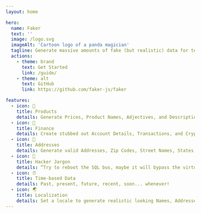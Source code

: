 ```yaml
---
layout: home

hero:
  name: Faker
  text: ''
  image: /logo.svg
  imageAlt: 'Cartoon logo of a panda magician'
  tagline: Generate massive amounts of fake (but realistic) data for testing and development.
  actions:
    - theme: brand
      text: Get Started
      link: /guide/
    - theme: alt
      text: GitHub
      link: https://github.com/faker-js/faker

features:
  - icon: 👠
    title: Products
    details: Generate Prices, Product Names, Adjectives, and Descriptions.
  - icon: 💸
    title: Finance
    details: Create stubbed out Account Details, Transactions, and Crypto Addresses.
  - icon: 💌
    title: Addresses
    details: Generate valid Addresses, Zip Codes, Street Names, States, and Countries!
  - icon: 👾
    title: Hacker Jargon
    details: “Try to reboot the SQL bus, maybe it will bypass the virtual application!”
  - icon: ⏰
    title: Time-based Data
    details: Past, present, future, recent, soon... whenever!
  - icon: 🌏
    title: Localization
    details: Set a locale to generate realistic looking Names, Addresses, and Phone Numbers.
---
```

